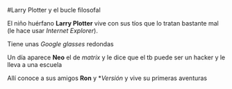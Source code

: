 #Larry Plotter y el bucle filosofal

El niño huérfano **Larry Plotter** vive con sus tíos que lo tratan bastante mal
(le hace usar *Internet Explorer*).

Tiene unas *Google glasses* redondas

Un día aparece **Neo** el de *matrix* y le dice que el tb puede ser un hacker y le lleva a una escuela 

Allí conoce a sus amigos **Ron** y **Versión* y vive su primeras aventuras
